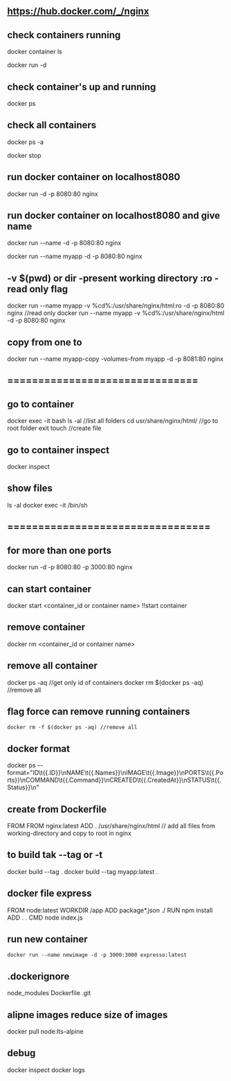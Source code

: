 ## https://hub.docker.com/_/nginx

## check containers running
  docker container ls

docker run -d <container-name> 

## check container's up and running
  docker ps 

## check all containers
  docker ps -a 

  docker stop <container id>

## run docker container on localhost8080
  docker run -d -p 8080:80 nginx

## run docker container on localhost8080 and give name
  docker run --name <ur name> -d -p 8080:80 nginx

  docker run --name myapp -d -p 8080:80 nginx

##  -v $(pwd) or dir -present working directory    :ro - read only flag
  docker run --name myapp -v %cd%:/usr/share/nginx/html:ro -d -p 8080:80 nginx  //read only
  docker run --name myapp -v %cd%:/usr/share/nginx/html -d -p 8080:80 nginx

## copy from one to
  docker run --name myapp-copy -volumes-from myapp -d -p 8081:80 nginx

## ===============================
## go to container 
  docker exec -it <conntainer name> bash 
    ls -al                    //list all folders
      cd usr/share/nginx/html/         //go to root folder
exit
touch   //create file

## go to container inspect 
  docker inspect <id or name>
## show files
  ls -al 
  docker exec -it <id container> /bin/sh
## =================================

## for more than one ports
  docker run -d -p 8080:80 -p 3000:80 nginx

## can start container 
  docker start <container_id or container name>  !!start container

## remove container
  docker rm <container_id or container name>

## remove all container
  docker ps -aq //get only id of containers
  docker rm $(docker ps -aq) //remove all
## flag force can remove running containers
    docker rm -f $(docker ps -aq) //remove all

## docker format
docker ps --format="ID\t{{.ID}}\nNAME\t{{.Names}}\nIMAGE\t{{.Image}}\nPORTS\t{{.Ports}}\nCOMMAND\t{{.Command}}\nCREATED\t{{.CreatedAt}}\nSTATUS\t{{.Status}}\n"

## create from Dockerfile
  FROM <some img> FROM nginx:latest
  ADD . /usr/share/nginx/html // add all files from working-directory and copy to root in nginx

## to build tak --tag or -t
  docker build --tag <name of app> .
  docker build --tag myapp:latest .

## docker file express
  FROM node:latest
  WORKDIR /app
  ADD package*.json ./
  RUN npm install
  ADD . .
  CMD node index.js

## run new container
    docker run --name newimage -d -p 3000:3000 expresso:latest
    
## .dockerignore
node_modules
Dockerfile
.git

## alipne images reduce size of images
  docker pull node:lts-alpine

## debug 
  docker inspect <name or id>
  docker logs <name or id>